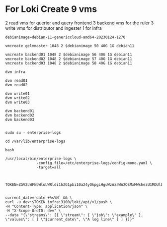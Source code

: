 # For Loki Create 9 vms

2 read vms for querier and query frontend
3 backend vms for the ruler
3 write vms for distributor and ingester
1 for infra

```
debianimage=debian-11-genericcloud-amd64-20230124-1270

vmcreate gelmmaster 1048 2 $debianimage 50 40G 1G debian11

vmcreate backend01 1048 2 $debianimage 56 40G 1G debian11
vmcreate backend02 1048 2 $debianimage 57 40G 1G debian11
vmcreate backend03 1048 2 $debianimage 58 40G 1G debian11

dvm infra

dvm read01
dvm read02

dvm write01
dvm write02
dvm write03

dvm backend01
dvm backend02
dvm backend03
```




```

sudo su - enterprise-logs

cd /var/lib/enterprise-logs

bash

/usr/local/bin/enterprise-logs \
              -config.file=/etc/enterprise-logs/config-mono.yaml \
              -target=all


```



```

TOKEN=ZGV2LWFkbWluLWRldi1hZG1pbi10a24yOkpgLHguWzAzaWA2OSMxMWshezU1MDUlLA==


current_date=`date +%s%N` && \
curl -u dev:$TOKEN infra:3100/loki/api/v1/push \
-H "Content-Type: application/json" \
-H "X-Scope-OrdID: dev" \
--data "{\"streams\": [{ \"stream\": { \"job\": \"example\" }, \"values\": [ [ \"$current_date\", \"A log line\" ] ] }]}"
```